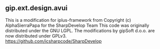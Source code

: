 ## gip.ext.design.avui
This is a modification for iplus-framework from Copyright (c) AlphaSierraPapa for the SharpDevelop Team
This code was originally distributed under the GNU LGPL. The modifications by gipSoft d.o.o. are now distributed under GPLv3.
https://github.com/icsharpcode/SharpDevelop
